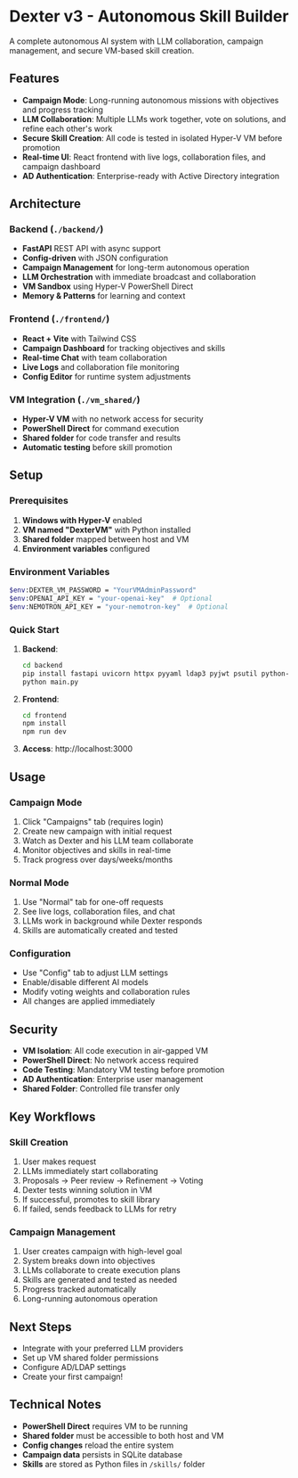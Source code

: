 # Dexter v3 - Autonomous Skill Builder

A complete autonomous AI system with LLM collaboration, campaign management, and secure VM-based skill creation.

## Features

- **Campaign Mode**: Long-running autonomous missions with objectives and progress tracking
- **LLM Collaboration**: Multiple LLMs work together, vote on solutions, and refine each other's work
- **Secure Skill Creation**: All code is tested in isolated Hyper-V VM before promotion
- **Real-time UI**: React frontend with live logs, collaboration files, and campaign dashboard
- **AD Authentication**: Enterprise-ready with Active Directory integration

## Architecture

### Backend (`./backend/`)
- **FastAPI** REST API with async support
- **Config-driven** with JSON configuration
- **Campaign Management** for long-term autonomous operation  
- **LLM Orchestration** with immediate broadcast and collaboration
- **VM Sandbox** using Hyper-V PowerShell Direct
- **Memory & Patterns** for learning and context

### Frontend (`./frontend/`)
- **React + Vite** with Tailwind CSS
- **Campaign Dashboard** for tracking objectives and skills
- **Real-time Chat** with team collaboration
- **Live Logs** and collaboration file monitoring
- **Config Editor** for runtime system adjustments

### VM Integration (`./vm_shared/`)
- **Hyper-V VM** with no network access for security
- **PowerShell Direct** for command execution
- **Shared folder** for code transfer and results
- **Automatic testing** before skill promotion

## Setup

### Prerequisites
1. **Windows with Hyper-V** enabled
2. **VM named "DexterVM"** with Python installed
3. **Shared folder** mapped between host and VM
4. **Environment variables** configured

### Environment Variables
```bash
$env:DEXTER_VM_PASSWORD = "YourVMAdminPassword"
$env:OPENAI_API_KEY = "your-openai-key"  # Optional
$env:NEMOTRON_API_KEY = "your-nemotron-key"  # Optional
```

### Quick Start
1. **Backend**:
   ```bash
   cd backend
   pip install fastapi uvicorn httpx pyyaml ldap3 pyjwt psutil python-multipart
   python main.py
   ```

2. **Frontend**:
   ```bash
   cd frontend
   npm install
   npm run dev
   ```

3. **Access**: http://localhost:3000

## Usage

### Campaign Mode
1. Click "Campaigns" tab (requires login)
2. Create new campaign with initial request
3. Watch as Dexter and his LLM team collaborate
4. Monitor objectives and skills in real-time
5. Track progress over days/weeks/months

### Normal Mode  
1. Use "Normal" tab for one-off requests
2. See live logs, collaboration files, and chat
3. LLMs work in background while Dexter responds
4. Skills are automatically created and tested

### Configuration
- Use "Config" tab to adjust LLM settings
- Enable/disable different AI models
- Modify voting weights and collaboration rules
- All changes are applied immediately

## Security

- **VM Isolation**: All code execution in air-gapped VM
- **PowerShell Direct**: No network access required
- **Code Testing**: Mandatory VM testing before promotion
- **AD Authentication**: Enterprise user management
- **Shared Folder**: Controlled file transfer only

## Key Workflows

### Skill Creation
1. User makes request
2. LLMs immediately start collaborating
3. Proposals → Peer review → Refinement → Voting
4. Dexter tests winning solution in VM
5. If successful, promotes to skill library
6. If failed, sends feedback to LLMs for retry

### Campaign Management
1. User creates campaign with high-level goal
2. System breaks down into objectives
3. LLMs collaborate to create execution plans
4. Skills are generated and tested as needed
5. Progress tracked automatically
6. Long-running autonomous operation

## Next Steps

- Integrate with your preferred LLM providers
- Set up VM shared folder permissions
- Configure AD/LDAP settings
- Create your first campaign!

## Technical Notes

- **PowerShell Direct** requires VM to be running
- **Shared folder** must be accessible to both host and VM
- **Config changes** reload the entire system
- **Campaign data** persists in SQLite database
- **Skills** are stored as Python files in `/skills/` folder
